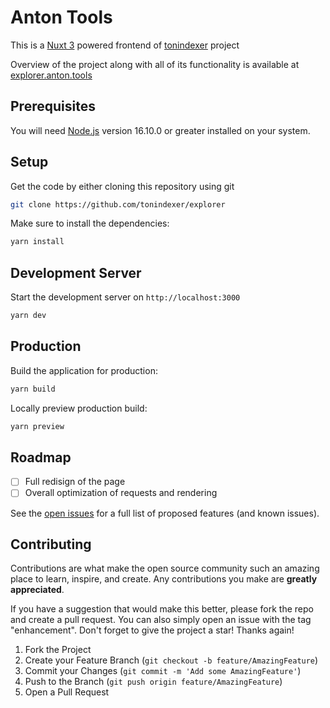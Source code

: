 # Anton Tools

This is a [Nuxt 3](https://github.com/nuxt/nuxt) powered frontend of [tonindexer](https://github.com/tonindexer) project

Overview of the project along with all of its functionality is available at [explorer.anton.tools](https://explorer.anton.tools)
## Prerequisites

You will need [Node.js](https://nodejs.org) version 16.10.0 or greater installed on your system.

## Setup

Get the code by either cloning this repository using git

```bash
git clone https://github.com/tonindexer/explorer
```

Make sure to install the dependencies:

```bash
yarn install
```

## Development Server

Start the development server on `http://localhost:3000`

```bash
yarn dev
```

## Production

Build the application for production:

```bash
yarn build
```

Locally preview production build:

```bash
yarn preview
```

## Roadmap

- [ ] Full redisign of the page
- [ ] Overall optimization of requests and rendering

See the [open issues](https://github.com/tonindexer/explorer/issues) for a full list of proposed features (and known issues).

## Contributing

Contributions are what make the open source community such an amazing place to learn, inspire, and create. Any contributions you make are **greatly appreciated**.

If you have a suggestion that would make this better, please fork the repo and create a pull request. You can also simply open an issue with the tag "enhancement".
Don't forget to give the project a star! Thanks again!

1. Fork the Project
2. Create your Feature Branch (`git checkout -b feature/AmazingFeature`)
3. Commit your Changes (`git commit -m 'Add some AmazingFeature'`)
4. Push to the Branch (`git push origin feature/AmazingFeature`)
5. Open a Pull Request